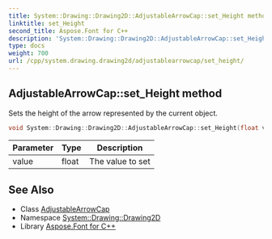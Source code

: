 ```yaml
---
title: System::Drawing::Drawing2D::AdjustableArrowCap::set_Height method
linktitle: set_Height
second_title: Aspose.Font for C++
description: 'System::Drawing::Drawing2D::AdjustableArrowCap::set_Height method. Sets the height of the arrow represented by the current object in C++.'
type: docs
weight: 700
url: /cpp/system.drawing.drawing2d/adjustablearrowcap/set_height/
---
```

## AdjustableArrowCap::set_Height method


Sets the height of the arrow represented by the current object.

```cpp
void System::Drawing::Drawing2D::AdjustableArrowCap::set_Height(float value)
```


| Parameter | Type | Description |
| --- | --- | --- |
| value | float | The value to set |

## See Also

* Class [AdjustableArrowCap](../)
* Namespace [System::Drawing::Drawing2D](../../)
* Library [Aspose.Font for C++](../../../)
